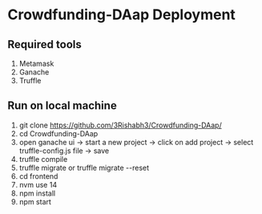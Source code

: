 # Crowdfunding-DAap Deployment

## Required tools
1. Metamask
2. Ganache
3. Truffle
   
## Run on local machine
1. git clone https://github.com/3Rishabh3/Crowdfunding-DAap/
2. cd Crowdfunding-DAap
3. open ganache ui -> start a new project -> click on add project -> select truffle-config.js file -> save
4. truffle compile
5. truffle migrate or truffle migrate --reset
6. cd frontend
7. nvm use 14
8. npm install
9. npm start
